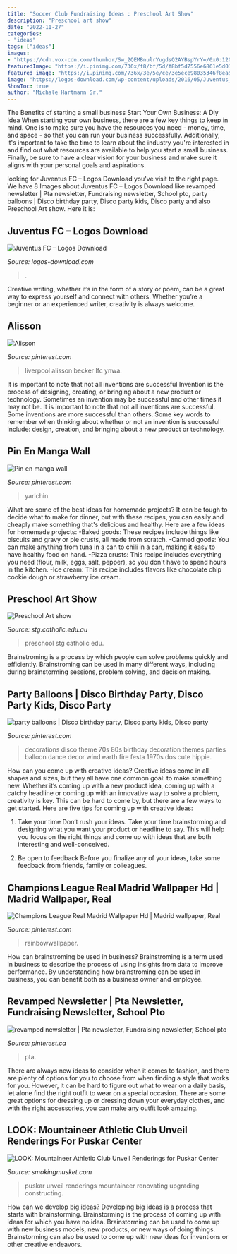 ```yaml
---
title: "Soccer Club Fundraising Ideas : Preschool Art Show"
description: "Preschool art show"
date: "2022-11-27"
categories:
- "ideas"
tags: ["ideas"]
images:
- "https://cdn.vox-cdn.com/thumbor/Sw_2QEMBnulrYugdsQ2AYBspYrY=/0x0:1200x675/1200x800/filters:focal(504x242:696x434)/cdn.vox-cdn.com/uploads/chorus_image/image/65192442/EDtEDufXUAE9PyS.0.jpg"
featuredImage: "https://i.pinimg.com/736x/f8/bf/5d/f8bf5d7556e6861e5d013e532609c4ba.jpg"
featured_image: "https://i.pinimg.com/736x/3e/5e/ce/3e5ece98035346f8ea50126154bfe62b--pto-membership-newsletter-ideas.jpg"
image: "https://logos-download.com/wp-content/uploads/2016/05/Juventus_FC_logo_logotype.png"
ShowToc: true
author: "Michale Hartmann Sr."
---
```



The Benefits of starting a small business
Start Your Own Business: A Diy Idea 
When starting your own business, there are a few key things to keep in mind. One is to make sure you have the resources you need - money, time, and space - so that you can run your business successfully. Additionally, it's important to take the time to learn about the industry you're interested in and find out what resources are available to help you start a small business. Finally, be sure to have a clear vision for your business and make sure it aligns with your personal goals and aspirations.

	

		
looking for Juventus FC – Logos Download you've visit to the right page. We have 8 Images about Juventus FC – Logos Download like revamped newsletter | Pta newsletter, Fundraising newsletter, School pto, party balloons | Disco birthday party, Disco party kids, Disco party and also Preschool Art show. Here it is:
		
    
## Juventus FC – Logos Download

<img loading=lazy src="https://logos-download.com/wp-content/uploads/2016/05/Juventus_FC_logo_logotype.png" onerror="this.onerror=null;this.src='https://tse4.mm.bing.net/th?id=OIP.aOwM35Z2oFq_XLefuuAFggHaMF&amp;pid=15.1';" alt="Juventus FC – Logos Download">

_Source: logos-download.com_

>. 

	

Creative writing, whether it’s in the form of a story or poem, can be a great way to express yourself and connect with others. Whether you’re a beginner or an experienced writer, creativity is always welcome.

    
## Alisson

<img loading=lazy src="https://i.pinimg.com/736x/f8/bf/5d/f8bf5d7556e6861e5d013e532609c4ba.jpg" onerror="this.onerror=null;this.src='https://tse1.mm.bing.net/th?id=OIP.flgluLhUOsa4JD1IXrG2yAHaLH&amp;pid=15.1';" alt="Alisson">

_Source: pinterest.com_

>liverpool alisson becker lfc ynwa. 

	

It is important to note that not all inventions are successful
Invention is the process of designing, creating, or bringing about a new product or technology. Sometimes an invention may be successful and other times it may not be. It is important to note that not all inventions are successful. 
Some inventions are more successful than others. Some key words to remember when thinking about whether or not an invention is successful include: design, creation, and bringing about a new product or technology.

    
## Pin En Manga Wall

<img loading=lazy src="https://i.pinimg.com/736x/e0/c0/6b/e0c06b36a9f2d14c443545df0fd7480e.jpg" onerror="this.onerror=null;this.src='https://tse4.mm.bing.net/th?id=OIP.hM7TmgedM8D1Wfm0st1uPQHaKd&amp;pid=15.1';" alt="Pin en manga wall">

_Source: pinterest.com_

>yarichin. 

	

What are some of the best ideas for homemade projects?
It can be tough to decide what to make for dinner, but with these recipes, you can easily and cheaply make something that's delicious and healthy. Here are a few ideas for homemade projects: 
-Baked goods: These recipes include things like biscuits and gravy or pie crusts, all made from scratch.
-Canned goods: You can make anything from tuna in a can to chili in a can, making it easy to have healthy food on hand.
-Pizza crusts: This recipe includes everything you need (flour, milk, eggs, salt, pepper), so you don't have to spend hours in the kitchen.
-Ice cream: This recipe includes flavors like chocolate chip cookie dough or strawberry ice cream.

    
## Preschool Art Show

<img loading=lazy src="http://www.stg.catholic.edu.au/files/4724-800x470.jpg" onerror="this.onerror=null;this.src='https://tse1.mm.bing.net/th?id=OIP.I0tZTnTAYlX5zl-BM4J_OAHaEW&amp;pid=15.1';" alt="Preschool Art show">

_Source: stg.catholic.edu.au_

>preschool stg catholic edu. 

	

Brainstroming is a process by which people can solve problems quickly and efficiently. Brainstroming can be used in many different ways, including during brainstorming sessions, problem solving, and decision making.

    
## Party Balloons | Disco Birthday Party, Disco Party Kids, Disco Party

<img loading=lazy src="https://i.pinimg.com/736x/97/a3/e8/97a3e860f96799bf5520f1ee052e0b3a--s-party-decorations-party-themes.jpg" onerror="this.onerror=null;this.src='https://tse3.mm.bing.net/th?id=OIP.bW-IzlL7e7AhxjFdES-pKAHaHw&amp;pid=15.1';" alt="party balloons | Disco birthday party, Disco party kids, Disco party">

_Source: pinterest.com_

>decorations disco theme 70s 80s birthday decoration themes parties balloon dance decor wind earth fire festa 1970s dos cute hippie. 

	

How can you come up with creative ideas?
Creative ideas come in all shapes and sizes, but they all have one common goal: to make something new. Whether it’s coming up with a new product idea, coming up with a catchy headline or coming up with an innovative way to solve a problem, creativity is key. This can be hard to come by, but there are a few ways to get started. Here are five tips for coming up with creative ideas:
1. Take your time
Don’t rush your ideas. Take your time brainstorming and designing what you want your product or headline to say. This will help you focus on the right things and come up with ideas that are both interesting and well-conceived.

2. Be open to feedback
Before you finalize any of your ideas, take some feedback from friends, family or colleagues.

    
## Champions League Real Madrid Wallpaper Hd | Madrid Wallpaper, Real

<img loading=lazy src="https://i.pinimg.com/originals/b5/86/d4/b586d4b3877e4481e6170e7830d089fc.jpg" onerror="this.onerror=null;this.src='https://tse3.mm.bing.net/th?id=OIP.43dipHsyO207e4AB7FXZygHaNK&amp;pid=15.1';" alt="Champions League Real Madrid Wallpaper Hd | Madrid wallpaper, Real">

_Source: pinterest.com_

>rainbowwallpaper. 

	

How can brainstroming be used in business?
Brainstroming is a term used in business to describe the process of using insights from data to improve performance. By understanding how brainstroming can be used in business, you can benefit both as a business owner and employee.

    
## Revamped Newsletter | Pta Newsletter, Fundraising Newsletter, School Pto

<img loading=lazy src="https://i.pinimg.com/736x/3e/5e/ce/3e5ece98035346f8ea50126154bfe62b--pto-membership-newsletter-ideas.jpg" onerror="this.onerror=null;this.src='https://tse2.mm.bing.net/th?id=OIP.fj8HE2UYxMRCYMinABrvFAHaKd&amp;pid=15.1';" alt="revamped newsletter | Pta newsletter, Fundraising newsletter, School pto">

_Source: pinterest.ca_

>pta. 

	

There are always new ideas to consider when it comes to fashion, and there are plenty of options for you to choose from when finding a style that works for you. However, it can be hard to figure out what to wear on a daily basis, let alone find the right outfit to wear on a special occasion. There are some great options for dressing up or dressing down your everyday clothes, and with the right accessories, you can make any outfit look amazing.

    
## LOOK: Mountaineer Athletic Club Unveil Renderings For Puskar Center

<img loading=lazy src="https://cdn.vox-cdn.com/thumbor/Sw_2QEMBnulrYugdsQ2AYBspYrY=/0x0:1200x675/1200x800/filters:focal(504x242:696x434)/cdn.vox-cdn.com/uploads/chorus_image/image/65192442/EDtEDufXUAE9PyS.0.jpg" onerror="this.onerror=null;this.src='https://tse1.mm.bing.net/th?id=OIP.9s8lnvWE32b_AkULScn-FQHaE8&amp;pid=15.1';" alt="LOOK: Mountaineer Athletic Club Unveil Renderings for Puskar Center">

_Source: smokingmusket.com_

>puskar unveil renderings mountaineer renovating upgrading constructing. 

	

How can we develop big ideas?
Developing big ideas is a process that starts with brainstorming. Brainstorming is the process of coming up with ideas for which you have no idea. Brainstorming can be used to come up with new business models, new products, or new ways of doing things. Brainstorming can also be used to come up with new ideas for inventions or other creative endeavors.

